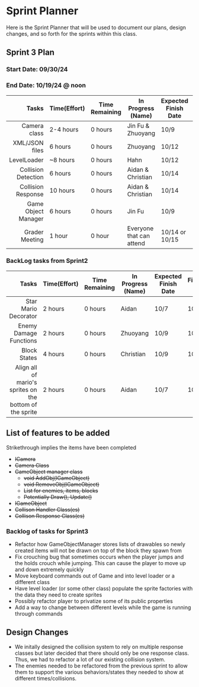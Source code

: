 # Sprint Planner
Here is the Sprint Planner that will be used to document our plans, design changes, and so forth for the sprints within this class.

## Sprint 3 Plan

### Start Date: 09/30/24 
### End Date: 10/19/24 @ noon

| Tasks | Time(Effort) | Time Remaining | In Progress (Name) | Expected Finish Date | Finished Date |
|------:|--------------|----------------|--------------------|----------------------|---------------|
| Camera class | 2-4 hours| 0 hours | Jin Fu & Zhuoyang | 10/9 | 10/11 |
| XML/JSON files | 6 hours | 0 hours | Zhuoyang | 10/12 | 10/16 |
| LevelLoader | ~8 hours | 0 hours | Hahn | 10/12 | 10/16| |
| Collision Detection | 6 hours | 0 hours | Aidan & Christian | 10/14 | 10/14 |
| Collision Response  | 10 hours | 0 hours | Aidan & Christian | 10/14 | 10/14 |
| Game Object Manager | 6 hours | 0 hours | Jin Fu | 10/9 | 10/13 |
| Grader Meeting | 1 hour | 0 hour | Everyone that can attend | 10/14 or 10/15 | 10/17 |

### BackLog tasks from Sprint2 
| Tasks | Time(Effort) | Time Remaining | In Progress (Name) | Expected Finish Date | Finished Date |
|------:|--------------|----------------|--------------------|----------------------|---------------|
| Star Mario Decorator | 2 hours | 0 hours | Aidan | 10/7 | 10/12 |
|  Enemy Damage Functions | 2 hours | 0 hours | Zhuoyang | 10/9| 10/12 |
| Block States | 4 hours | 0 hours | Christian | 10/9 | 10/12|
| Align all of mario's sprites on the bottom of the sprite | 2 hours | 0 hours| Aidan | 10/7 | 10/2 |


## List of features to be added
Strikethrough implies the items have been completed
* ~~ICamera~~
* ~~Camera Class~~
* ~~GameObject manager class~~
    - ~~void AddObj(IGameObject)~~
    - ~~void RemoveObj(IGameObject)~~
    - ~~List <IGameObject> for enemies, items, blocks~~
    - ~~Potentially Draw(), Update()~~
* ~~IGameObject~~
* ~~Collison Handler Class(es)~~
* ~~Collison Response Class(es)~~

### Backlog of tasks for Sprint3
* Refactor how GameObjectManager stores lists of drawables so newly created items will not be drawn on top of the block they spawn from
* Fix crouching bug that sometimes occurs when the player jumps and the holds crouch while jumping. This can cause the player to move up and down extremely quickly
* Move keyboard commands out of Game and into level loader or a different class
* Have level loader (or some other class) populate the sprite factories with the data they need to create sprites
* Possibly refactor player to privatize some of its public properties
* Add a way to change between different levels while the game is running through commands

## Design Changes
* We initally designed the collision system to rely on multiple response classes but later decided that there should only be one response class. Thus, we had to refactor a lot of our existing collision system.
* The enemies needed to be refactored from the previous sprint to allow them to support the various behaviors/states they needed to show at different times/collisions.
